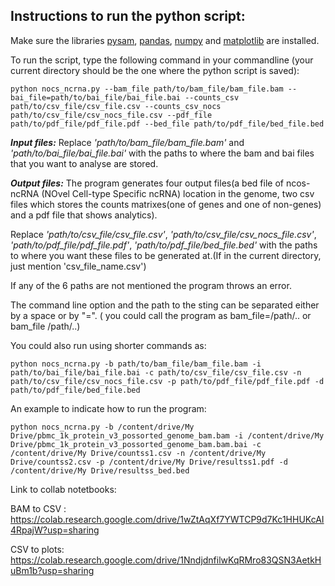
## **Instructions to run the python script:**

Make sure the libraries [pysam](https://pysam.readthedocs.io/en/latest/installation.html), [pandas](https://pandas.pydata.org/pandas-docs/stable/getting_started/install.html), [numpy](https://pypi.org/project/numpy/) and [matplotlib](https://matplotlib.org/stable/users/installing.html) are installed.

To run the script, type the following command in your commandline (your current directory should be the one where the python script is saved):

```
python nocs_ncrna.py --bam_file path/to/bam_file/bam_file.bam --bai_file=path/to/bai_file/bai_file.bai --counts_csv path/to/csv_file/csv_file.csv --counts_csv_nocs  path/to/csv_file/csv_nocs_file.csv --pdf_file path/to/pdf_file/pdf_file.pdf --bed_file path/to/pdf_file/bed_file.bed

```

***Input files:***
Replace *'path/to/bam_file/bam_file.bam'* and *'path/to/bai_file/bai_file.bai'* with the paths to where the bam and bai files that you want to analyse are stored.

***Output files:***
The program generates four output files(a bed file of ncos-ncRNA (NOvel Cell-type Specific ncRNA) location in the genome, two csv files which stores the counts matrixes(one of genes and one of non-genes) and a pdf file that shows analytics). 

Replace *'path/to/csv_file/csv_file.csv'*, *'path/to/csv_file/csv_nocs_file.csv'*, *'path/to/pdf_file/pdf_file.pdf'*, *'path/to/pdf_file/bed_file.bed'* with the paths to where you want these files to be generated at.(If in the current directory, just mention 'csv_file_name.csv')

If any of the 6 paths are not mentioned the program throws an error.

The command line option and the path to the sting can be separated either by a space or by "=". ( you could call the program as bam_file=/path/.. or bam_file /path/..)

You could also run using shorter commands as:
```
python nocs_ncrna.py -b path/to/bam_file/bam_file.bam -i path/to/bai_file/bai_file.bai -c path/to/csv_file/csv_file.csv -n path/to/csv_file/csv_nocs_file.csv -p path/to/pdf_file/pdf_file.pdf -d path/to/pdf_file/bed_file.bed

```
An example to indicate how to run the program:

```
python nocs_ncrna.py -b /content/drive/My Drive/pbmc_1k_protein_v3_possorted_genome_bam.bam -i /content/drive/My Drive/pbmc_1k_protein_v3_possorted_genome_bam.bam.bai -c /content/drive/My Drive/countss1.csv -n /content/drive/My Drive/countss2.csv -p /content/drive/My Drive/resultss1.pdf -d /content/drive/My Drive/resultss_bed.bed  
```
Link to collab notetbooks:

BAM to CSV : https://colab.research.google.com/drive/1wZtAqXf7YWTCP9d7Kc1HHUKcAI4RpajW?usp=sharing

CSV to plots: https://colab.research.google.com/drive/1NndjdnfilwKqRMro83QSN3AetkHuBm1b?usp=sharing 


